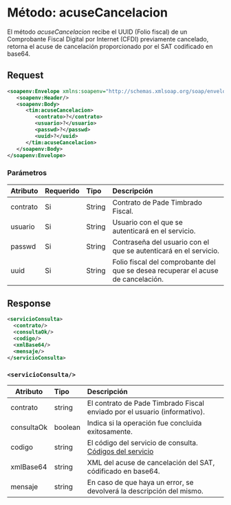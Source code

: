 # Método: acuseCancelacion


El método *acuseCancelacion* recibe el UUID (Folio fiscal) de un Comprobante Fiscal Digital por Internet (CFDI) previamente cancelado, retorna el acuse de cancelación proporcionado por el SAT codificado en base64.

## Request

```xml
<soapenv:Envelope xmlns:soapenv="http://schemas.xmlsoap.org/soap/envelope/" xmlns:tim="timbrado.ws.pade.mx">
   <soapenv:Header/>
   <soapenv:Body>
      <tim:acuseCancelacion>
         <contrato>?</contrato>
         <usuario>?</usuario>
         <passwd>?</passwd>
         <uuid>?</uuid>
      </tim:acuseCancelacion>
   </soapenv:Body>
</soapenv:Envelope>
```

### Parámetros

| Atributo      | Requerido | Tipo   | Descripción |
| ------------- |:--------- |:------ |:----------- |
| contrato      | Si        | String | Contrato de Pade Timbrado Fiscal. | 
| usuario       | Si        | String | Usuario con el que se autenticará en el servicio. |
| passwd        | Si        | String | Contraseña del usuario con el que se autenticará en el servicio. |
| uuid          | Si        | String | Folio fiscal del comprobante del que se desea recuperar el acuse de cancelación. |


## Response 

```xml
<servicioConsulta>
  <contrato/>
  <consultaOk/>
  <codigo/>
  <xmlBase64/>
  <mensaje/>
</servicioConsulta>
```

### `<servicioConsulta/>`

| Atributo      | Tipo      | Descripción |
| ------------- |:--------- |:----------- |
| contrato      | string    | El contrato de Pade Timbrado Fiscal enviado por el usuario (informativo). |
| consultaOk    | boolean   | Indica si la operación fue concluida exitosamente. |
| codigo        | string    | El código del servicio de consulta. [Códigos del servicio](https://github.com/MarthaRiveraV/timbradoDoc/blob/master/codigos.md)
| xmlBase64     | string    | XML del acuse de cancelación del SAT, códificado en base64.
| mensaje       | string    | En caso de que haya un error, se devolverá la descripción del mismo. |

